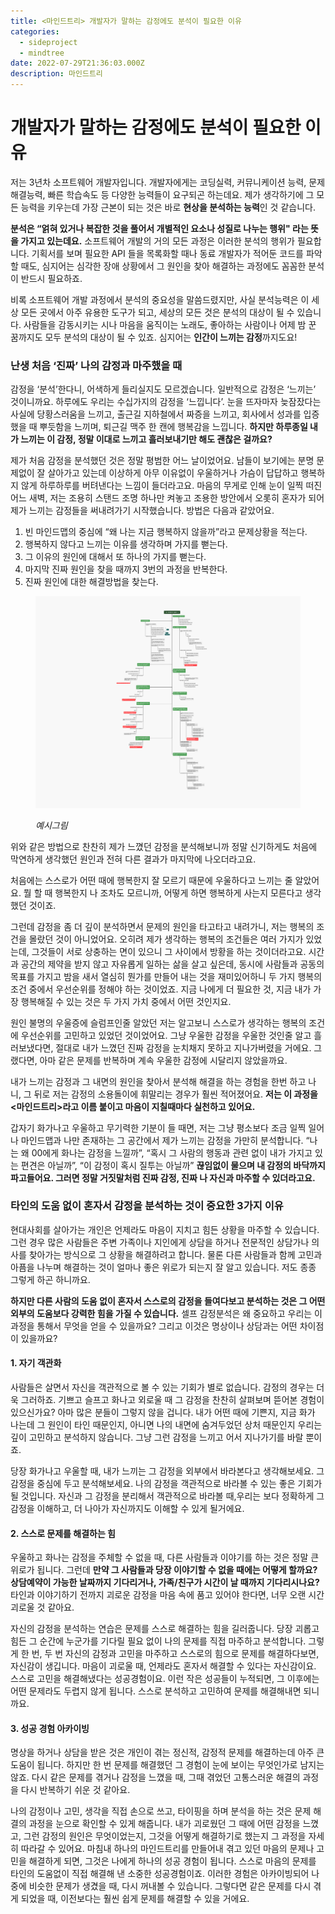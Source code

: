```yaml
---
title: <마인드트리> 개발자가 말하는 감정에도 분석이 필요한 이유
categories:
  - sideproject
  - mindtree
date: 2022-07-29T21:36:03.000Z
description: 마인드트리
---
```


# 개발자가 말하는 감정에도 분석이 필요한 이유

저는 3년차 소프트웨어 개발자입니다. 개발자에게는 코딩실력, 커뮤니케이션 능력, 문제해결능력, 빠른 학습속도 등 다양한 능력들이 요구되곤 하는데요. 제가 생각하기에 그 모든 능력을 키우는데 가장 근본이 되는 것은 바로 **현상을 분석하는 능력**인 것 같습니다.

**분석은 “얽혀 있거나 복잡한 것을 풀어서 개별적인 요소나 성질로 나누는 행위" 라는 뜻을 가지고 있는데요.** 소프트웨어 개발의 거의 모든 과정은 이러한 분석의 행위가 필요합니다. 기획서를 보며 필요한 API 들을 목록화할 때나 동료 개발자가 적어둔 코드를 파악할 때도, 심지어는 심각한 장애 상황에서 그 원인을 찾아 해결하는 과정에도 꼼꼼한 분석이 반드시 필요하죠.

비록 소프트웨어 개발 과정에서 분석의 중요성을 말씀드렸지만, 사실 분석능력은 이 세상 모든 곳에서 아주 유용한 도구가 되고, 세상의 모든 것은 분석의 대상이 될 수 있습니다. 사람들을 감동시키는 시나 마음을 움직이는 노래도, 좋아하는 사람이나 어제 밤 꾼 꿈까지도 모두 분석의 대상이 될 수 있죠. 심지어는 **인간이 느끼는 감정**까지도요!

### 난생 처음 ‘진짜’ 나의 감정과 마주했을 때

감정을 ‘분석’한다니, 어색하게 들리실지도 모르겠습니다. 일반적으로 감정은 ‘느끼는’ 것이니까요. 하루에도 우리는 수십가지의 감정을 ‘느낍니다’. 눈을 뜨자마자 늦잠잤다는 사실에 당황스러움을 느끼고, 출근길 지하철에서 짜증을 느끼고, 회사에서 성과를 입증했을 때 뿌듯함을 느끼며, 퇴근길 맥주 한 캔에 행복감을 느낍니다. **하지만 하루종일 내가 느끼는 이 감정, 정말 이대로 느끼고 흘러보내기만 해도 괜찮은 걸까요?**

제가 처음 감정을 분석했던 것은 정말 평범한 어느 날이었어요. 남들이 보기에는 분명 문제없이 잘 살아가고 있는데 이상하게 아무 이유없이 우울하거나 가슴이 답답하고 행복하지 않게 하루하루를 버텨낸다는 느낌이 들더라고요. 마음의 무게로 인해 눈이 일찍 떠진 어느 새벽, 저는 조용히 스탠드 조명 하나만 켜놓고 조용한 방안에서 오롯히 혼자가 되어 제가 느끼는 감정들을 써내려가기 시작했습니다. 방법은 다음과 같았어요.

1. 빈 마인드맵의 중심에 “왜 나는 지금 행복하지 않을까”라고 문제상황을 적는다.
2. 행복하지 않다고 느끼는 이유를 생각하며 가지를 뻗는다.
3. 그 이유의 원인에 대해서 또 하나의 가지를 뻗는다.
4. 마지막 진짜 원인을 찾을 때까지 3번의 과정을 반복한다.
5. 진짜 원인에 대한 해결방법을 찾는다.

<figure><img src="../../.gitbook/assets/mindtreeproject-02-1659098513622.png" alt=""><figcaption><p><em>예시그림</em></p></figcaption></figure>

위와 같은 방법으로 찬찬히 제가 느꼈던 감정을 분석해보니까 정말 신기하게도 처음에 막연하게 생각했던 원인과 전혀 다른 결과가 마지막에 나오더라고요.

처음에는 스스로가 어떤 때에 행복한지 잘 모르기 때문에 우울하다고 느끼는 줄 알았어요. 뭘 할 때 행복한지 나 조차도 모르니까, 어떻게 하면 행복하게 사는지 모른다고 생각했던 것이죠.

그런데 감정을 좀 더 깊이 분석하면서 문제의 원인을 타고타고 내려가니, 저는 행복의 조건을 몰랐던 것이 아니었어요. 오히려 제가 생각하는 행복의 조건들은 여러 가지가 있었는데, 그것들이 서로 상충하는 면이 있으니 그 사이에서 방황을 하는 것이더라고요. 시간과 공간의 제약을 받지 않고 자유롭게 일하는 삶을 살고 싶은데, 동시에 사람들과 공동의 목표를 가지고 밤을 새서 열심히 뭔가를 만들어 내는 것을 재미있어하니 두 가지 행복의 조건 중에서 우선순위를 정해야 하는 것이었죠. 지금 나에게 더 필요한 것, 지금 내가 가장 행복해질 수 있는 것은 두 가지 가치 중에서 어떤 것인지요.

원인 불명의 우울증에 슬럼프인줄 알았던 저는 알고보니 스스로가 생각하는 행복의 조건에 우선순위를 고민하고 있었던 것이었어요. 그냥 우울한 감정을 우울한 것인줄 알고 흘러보냈다면, 절대로 내가 느꼈던 진짜 감정을 눈치채지 못하고 지나가버렸을 거에요. 그랬다면, 아마 같은 문제를 반복하며 계속 우울한 감정에 시달리지 않았을까요.

내가 느끼는 감정과 그 내면의 원인을 찾아서 분석해 해결을 하는 경험을 한번 하고 나니, 그 뒤로 저는 감정의 소용돌이에 휘말리는 경우가 훨씬 적어졌어요. **저는 이 과정을 <마인드트리>라고 이름 붙이고 마음이 지칠때마다 실천하고 있어요.**

갑자기 화가나고 우울하고 무기력한 기분이 들 때면, 저는 그냥 평소보다 조금 일찍 일어나 마인드맵과 나만 존재하는 그 공간에서 제가 느끼는 감정을 가만히 분석합니다. “나는 왜 00에게 화나는 감정을 느낄까”, “혹시 그 사람의 행동과 관련 없이 내가 가지고 있는 편견은 아닐까”, “이 감정이 혹시 질투는 아닐까” **끊임없이 물으며 내 감정의 바닥까지 파고들어요. 그러면 정말 거짓말처럼 진짜 감정, 진짜 나 자신과 마주할 수 있더라고요.**

### 타인의 도움 없이 혼자서 감정을 분석하는 것이 중요한 3가지 이유

현대사회를 살아가는 개인은 언제라도 마음이 지치고 힘든 상황을 마주할 수 있습니다. 그런 경우 많은 사람들은 주변 가족이나 지인에게 상담을 하거나 전문적인 상담가나 의사를 찾아가는 방식으로 그 상황을 해결하려고 합니다. 물론 다른 사람들과 함께 고민과 아픔을 나누며 해결하는 것이 얼마나 좋은 위로가 되는지 잘 알고 있습니다. 저도 종종 그렇게 하곤 하니까요.

**하지만 다른 사람의 도움 없이 혼자서 스스로의 감정을 들여다보고 분석하는 것은 그 어떤 외부의 도움보다 강력한 힘을 가질 수 있습니다.** 셀프 감정분석은 왜 중요하고 우리는 이 과정을 통해서 무엇을 얻을 수 있을까요? 그리고 이것은 명상이나 상담과는 어떤 차이점이 있을까요?

#### 1. 자기 객관화

사람들은 살면서 자신을 객관적으로 볼 수 있는 기회가 별로 없습니다. 감정의 경우는 더욱 그러하죠. 기쁘고 슬프고 화나고 외로울 때 그 감정을 찬찬히 살펴보며 뜯어본 경험이 있으신가요? 아마 많은 분들이 그렇지 않을 겁니다. 내가 어떤 때에 기쁜지, 지금 화가 나는데 그 원인이 타인 때문인지, 아니면 나의 내면에 숨겨두었던 상처 때문인지 우리는 깊이 고민하고 분석하지 않습니다. 그냥 그런 감정을 느끼고 어서 지나가기를 바랄 뿐이죠.

당장 화가나고 우울할 때, 내가 느끼는 그 감정을 외부에서 바라본다고 생각해보세요. 그 감정을 중심에 두고 분석해보세요. 나의 감정을 객관적으로 바라볼 수 있는 좋은 기회가 될 것입니다. 자신과 그 감정을 분리해서 객관적으로 바라볼 때,우리는 보다 정확하게 그 감정을 이해하고, 더 나아가 자신까지도 이해할 수 있게 될거에요.

#### 2. 스스로 문제를 해결하는 힘

우울하고 화나는 감정을 주체할 수 없을 때, 다른 사람들과 이야기를 하는 것은 정말 큰 위로가 됩니다. 그런데 **만약 그 사람들과 당장 이야기할 수 없을 때에는 어떻게 할까요? 상담예약이 가능한 날짜까지 기다리거나, 가족/친구가 시간이 날 때까지 기다리시나요?** 타인과 이야기하기 전까지 괴로운 감정을 마음 속에 품고 있어야 한다면, 너무 오랜 시간 괴로울 것 같아요.

자신의 감정을 분석하는 연습은 문제를 스스로 해결하는 힘을 길러줍니다. 당장 괴롭고 힘든 그 순간에 누군가를 기다릴 필요 없이 나의 문제를 직접 마주하고 분석합니다. 그렇게 한 번, 두 번 자신의 감정과 고민을 마주하고 스스로의 힘으로 문제를 해결하다보면, 자신감이 생깁니다. 마음이 괴로울 때, 언제라도 혼자서 해결할 수 있다는 자신감이요. 스스로 고민을 해결해냈다는 성공경험이요. 이런 작은 성공들이 누적되면, 그 이후에는 어떤 문제라도 두렵지 않게 됩니다. 스스로 분석하고 고민하여 문제를 해결해내면 되니까요.

#### 3. 성공 경험 아카이빙

명상을 하거나 상담을 받은 것은 개인이 겪는 정신적, 감정적 문제를 해결하는데 아주 큰 도움이 됩니다. 하지만 한 번 문제를 해결했던 그 경험이 눈에 보이는 무엇인가로 남지는 않죠. 다시 같은 문제를 겪거나 감정을 느꼈을 때, 그때 겪었던 고통스러운 해결의 과정을 다시 반복하기 쉬운 것 같아요.

나의 감정이나 고민, 생각을 직접 손으로 쓰고, 타이핑을 하며 분석을 하는 것은 문제 해결의 과정을 눈으로 확인할 수 있게 해줍니다. 내가 괴로웠던 그 때에 어떤 감정을 느꼈고, 그런 감정의 원인은 무엇이었는지, 그것을 어떻게 해결하기로 했는지 그 과정을 자세히 따라갈 수 있어요. 마침내 하나의 마인드트리를 만들어내 겪고 있던 마음의 문제나 고민을 해결하게 되면, 그것은 나에게 하나의 성공 경험이 됩니다. 스스로 마음의 문제를 타인의 도움없이 직접 해결해 낸 소중한 성공경험이죠. 이러한 경험은 아카이빙되어 나중에 비슷한 문제가 생겼을 때, 다시 꺼내볼 수 있습니다. 그렇다면 같은 문제를 다시 겪게 되었을 때, 이전보다는 훨씬 쉽게 문제를 해결할 수 있을 거에요.

